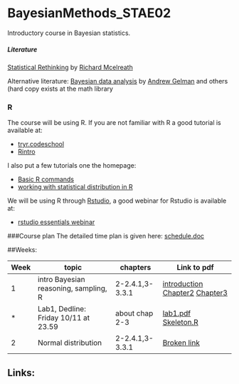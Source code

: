 # BayesianMethods_STAE02
Introductory course in Bayesian statistics.

#####  Literature
[Statistical Rethinking](http://xcelab.net/rm/statistical-rethinking/) by [Richard Mcelreath](http://xcelab.net/rm/)

Alternative literature: [Bayesian data analysis](http://www.stat.columbia.edu/~gelman/book/) by  [Andrew Gelman](http://www.stat.columbia.edu/~gelman/) and others (hard copy exists at the math library

### R
The course will be using R. If you are not familiar with R a good tutorial is available at:

* [tryr.codeschool](http://tryr.codeschool.com/) 
* [Rintro](http://tutorials.iq.harvard.edu/R/Rintro/Rintro.html)

I also put a few tutorials one the homepage:

*  [Basic R commands](http://htmlpreview.github.io/?https://github.com/JonasWallin/BayesianMethods_STAE02/blob/master/tutorialR.html)
*  [working with statistical distribution in R](http://htmlpreview.github.io/?https://github.com/JonasWallin/BayesianMethods_STAE02/blob/master/w1_densities.html)

We will be using R through [Rstudio](https://www.rstudio.com/), a good webinar for Rstudio is available at:

* [rstudio essentials webinar](https://www.rstudio.com/resources/webinars/rstudio-essentials-webinar-series-part-1/)



###Course plan
The detailed time plan is given here: [schedule.doc](http://htmlpreview.github.io/?https://github.com/JonasWallin/BayesianMethods_STAE02/blob/master/schedule.doc)


##Weeks:


Week   | topic | chapters | Link to pdf|
---|---|---|---
| 1 | intro Bayesian reasoning, sampling, R| 2-2.4.1,3-3.3.1 |[introduction](https://github.com/JonasWallin/BayesianMethods_STAE02/blob/master/week1/introduction.pdf) [Chapter2](https://github.com/JonasWallin/BayesianMethods_STAE02/blob/master/week1/Chapter2.pdf) [Chapter3](https://github.com/JonasWallin/BayesianMethods_STAE02/blob/master/week1/Chapter3.pdf)
|* | Lab1, Dedline: Friday 10/11 at 23.59 | about chap 2-3| [lab1.pdf](https://github.com/JonasWallin/BayesianMethods_STAE02/blob/master/lab1/lab1.pdf) [Skeleton.R](https://github.com/JonasWallin/BayesianMethods_STAE02/blob/master/lab1/skeleton.R)
| 2 | Normal distribution | 2-2.4.1,3-3.3.1 |[Broken link]()


## Links:
